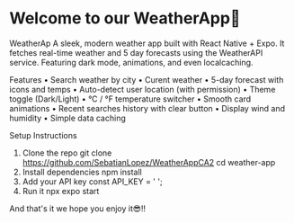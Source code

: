 # Welcome to our WeatherApp👋

WeatherAp
A sleek, modern weather app built with React Native + Expo. It fetches real-time weather and 5 day forecasts using the WeatherAPI service. Featuring dark mode, animations, and even localcaching.

Features
• Search weather by city
• Curent weather
• 5-day forecast with icons and temps
• Auto-detect user location (with permission)
• Theme toggle (Dark/Light)
• °C / °F temperature switcher
• Smooth card animations
• Recent searches history with clear button
• Display wind and humidity
• Simple data caching

Setup Instructions
1. Clone the repo
git clone https://github.com/SebatianLopez/WeatherAppCA2
cd weather-app
2. Install dependencies
npm install
3. Add your API key
const API_KEY = ' ';
4. Run it
npx expo start

And that's it we hope you enjoy it😎!!
